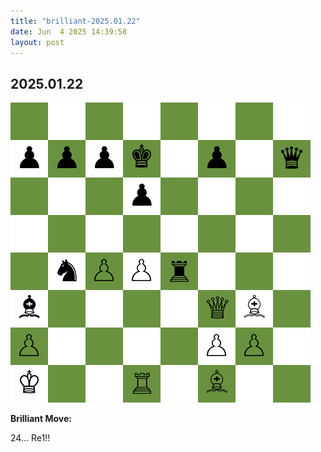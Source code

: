 ```yaml
---
title: "brilliant-2025.01.22"
date: Jun  4 2025 14:39:58
layout: post
---
```


## 2025.01.22

![](/images/brilliant-2025.01.22.png)

**Brilliant Move:**

24... Re1!!
